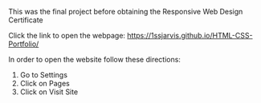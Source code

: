 This was the final project before obtaining the Responsive Web Design Certificate

Click the link to open the webpage:
https://1ssjarvis.github.io/HTML-CSS-Portfolio/

In order to open the website follow these directions:
  1. Go to Settings
  2. Click on Pages
  3. Click on Visit Site
